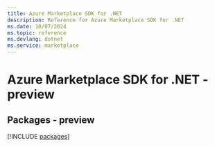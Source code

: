```yaml
---
title: Azure Marketplace SDK for .NET
description: Reference for Azure Marketplace SDK for .NET
ms.date: 10/07/2024
ms.topic: reference
ms.devlang: dotnet
ms.service: marketplace
---
```

# Azure Marketplace SDK for .NET - preview
## Packages - preview
[!INCLUDE [packages](marketplace-index.md)]